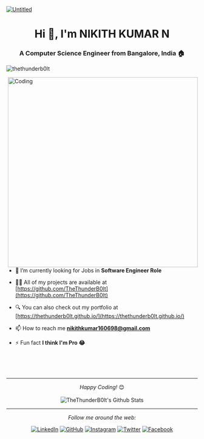 [![Untitled](https://user-images.githubusercontent.com/50051805/154792235-d399451c-2fd1-43d1-a54f-1476f014616a.png)](https://thethunderb0lt.github.io/)
<h1 align="center">Hi 👋, I'm NIKITH KUMAR N</h1>
<h3 align="center">A Computer Science Engineer from Bangalore, India 🏠</h3>

<p align="left"> <img src="https://komarev.com/ghpvc/?username=thethunderb0lt&label=Profile%20views&color=0e75b6&style=flat" alt="thethunderb0lt" /> </p>
<img align="right" alt="Coding" width="500" src="https://user-images.githubusercontent.com/50051805/154793012-1a920d0c-9c8f-46d1-b9bc-a3716fbf0361.png">

- 🧐 I’m currently looking for Jobs in **Software Engineer Role**

- 👨‍💻 All of my projects are available at [https://github.com/TheThunderB0lt](https://github.com/TheThunderB0lt)

- 🔍 You can also check out my portfolio at [https://thethunderb0lt.github.io/](https://thethunderb0lt.github.io/)

- 📫 How to reach me **nikithkumar160698@gmail.com**

- ⚡ Fun fact **I think I'm Pro 😂**

</br>
</br>
</br>

---

<div align="center">
<i>Happy Coding!</i> 😊
</div>

</br>

<div align="center">
<img align="center" src="https://github-readme-stats.vercel.app/api?username=thethunderb0lt&include_all_commits=true&count_private=true&show_icons=true&line_height=20&title_color=7A7ADB&icon_color=2234AE&text_color=D3D3D3&bg_color=0,000000,130F40" alt="TheThunderB0lt's Github Stats">

---

<i>Follow me around the web:</i><br>

<a href="https://www.linkedin.com/in/nikithkumar/" target="_blank"><img src="https://img.shields.io/badge/LinkedIn-%230077B5.svg?&style=flat-square&logo=linkedin&logoColor=white" alt="LinkedIn"></a>
<a href="https://github.com/TheThunderB0lt/" target="_blank"><img src="https://img.shields.io/badge/GitHub-100000.svg?style=flat-square&logo=github&logoColor=white" alt="GitHub"></a>
<a href="https://www.instagram.com/itz_nikith/" target="_blank"><img src="https://img.shields.io/badge/Instagram-%23E4405F.svg?&style=flat-square&logo=instagram&logoColor=white" alt="Instagram"></a>
<a href="https://twitter.com/NIKITHKUMARN1" target="_blank"><img src="https://img.shields.io/badge/Twitter-%231DA1F2.svg?&style=flat-square&logo=twitter&logoColor=white" alt="Twitter"></a>
<a href="https://www.facebook.com/itznikith.kumar/" target="_blank"><img src="https://img.shields.io/badge/Facebook-1877F2.svg?style=flat-square&logo=facebook&logoColor=white" alt="Facebook"></a>

</div>
